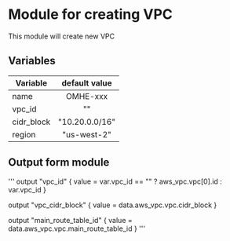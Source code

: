 # **Module for creating VPC**

This module will create new VPC

## Variables

| Variable                  | default value           |
| ------------------------- |:-----------------------:| 
| name                      | OMHE-xxx                | 
| vpc_id                    | ""                      |
| cidr_block                | "10.20.0.0/16"          | 
| region                    | "us-west-2"             | 



## Output form module

'''
output "vpc_id" {
  value = var.vpc_id == "" ? aws_vpc.vpc[0].id : var.vpc_id
}

output "vpc_cidr_block" {
  value = data.aws_vpc.vpc.cidr_block
}

output "main_route_table_id" {
  value = data.aws_vpc.vpc.main_route_table_id
}
'''